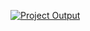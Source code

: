 [![Project Output](https://i.ibb.co/nQFJ4XL/Digital-Agency-non-responsive.jpg)](https://codesperk.github.io/digital-agency-PH-/)
